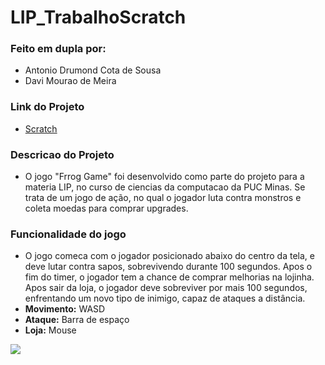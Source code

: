 # LIP_TrabalhoScratch
### Feito em dupla por:
+ Antonio Drumond Cota de Sousa
+ Davi Mourao de Meira

<h3>Link do Projeto</h3>
<ul>
  <li><a href="https://scratch.mit.edu/projects/1006379359/">Scratch</a></li>
</ul>

### Descricao do Projeto
+ O jogo "Frrog Game" foi desenvolvido como parte do projeto para a materia LIP, no curso de ciencias da computacao da PUC Minas. Se trata de um jogo de ação, no qual o jogador luta contra monstros e coleta moedas para comprar upgrades.

### Funcionalidade do jogo
+ O jogo comeca com o jogador posicionado abaixo do centro da tela, e deve lutar contra sapos, sobrevivendo durante 100 segundos. Apos o fim do timer, o jogador tem a chance de comprar melhorias na lojinha. Apos sair da loja, o jogador deve sobreviver por mais 100 segundos, enfrentando um novo tipo de inimigo, capaz de ataques a distância.
+ **Movimento:** WASD
+ **Ataque:** Barra de espaço
+ **Loja:** Mouse

<img src="GIF/GameGIF.gif">
